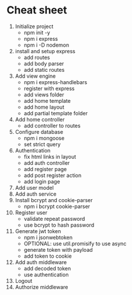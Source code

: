 # Cheat sheet

1. Initialize project
    * npm init -y
    * npm i express
    * npm i -D nodemon
2. install and setup express
    * add routes
    * add body parser
    * add static routes
3. Add view engine
    * npm i express-handlebars
    * register with express
    * add views folder
    * add home template
    * add home layout
    * add partial template folder
4. Add home controller
    * add controller to routes
5. Configure database
    * npm i mongoose
    * set strict query
6. Authentication
    * fix html links in layout
    * add auth controller
    * add register page
    * add post register action
    * add login page
7. Add user model
8. Add auth service
9. Install bcrypt and cookie-parser
    * npm i bcrypt cookie-parser
10. Register user
    * validate repeat password
    * use bcrypt to hash password
12. Generate jwt token
    * npm i jsonwebtoken
    * OPTIONAL: use util.promisify to use async
    * generate token with payload
    * add token to cookie
13. Add auth middleware
    * add decoded token
    * use authentication
14. Logout
15. Authorize middleware
